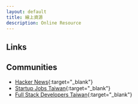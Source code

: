 ```yaml
---
layout: default
title: 線上資源
description: Online Resource
---
```


## Links


## Communities

* [Hacker News](https://news.ycombinator.com/){:target="_blank"}
* [Startup Jobs Taiwan](https://021tw.github.io/021tw.github.io/){:target="_blank"}
* [Full Stack Developers Taiwan](https://stacktw.github.io/stacktw.github.io/){:target="_blank"}